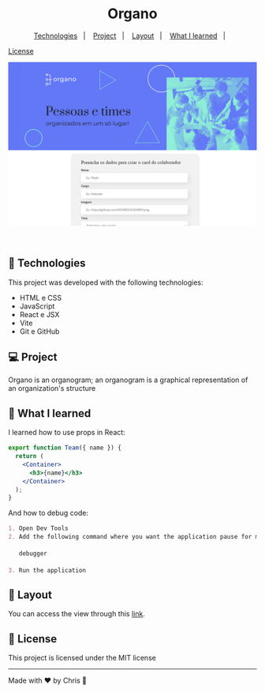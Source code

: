 <h1 align="center"> Organo </h1>

<p align="center">
  <a href="#-tecnologias">Technologies</a>&nbsp;&nbsp;&nbsp;|&nbsp;&nbsp;&nbsp;
  <a href="#-projeto">Project</a>&nbsp;&nbsp;&nbsp;|&nbsp;&nbsp;&nbsp;
  <a href="#-layout">Layout</a>&nbsp;&nbsp;&nbsp;|&nbsp;&nbsp;&nbsp;
  <a href="#-learned">What I learned</a>&nbsp;&nbsp;&nbsp;|&nbsp;&nbsp;&nbsp;

<a href="#memo-licença">License</a>

</p>

<p align="center">
  <img alt="License" src="./.github/banner.png">
</p>

<br>

## 🚀 Technologies

This project was developed with the following technologies:

- HTML e CSS
- JavaScript
- React e JSX
- Vite
- Git e GitHub

## 💻 Project

Organo is an organogram; an organogram is a graphical representation of an organization's structure

## :page_facing_up: What I learned

I learned how to use props in React:

```jsx
export function Team({ name }) {
  return (
    <Container>
      <h3>{name}</h3>
    </Container>
  );
}
```

And how to debug code:

```md
1. Open Dev Tools
2. Add the following command where you want the application pause for manual inspection:

   debugger

3. Run the application
```

## 🔖 Layout

You can access the view through this [link](https://celadon-beignet-7d8bb0.netlify.app).

## :memo: License

This project is licensed under the MIT license

---

Made with ♥ by Chris :wave:
